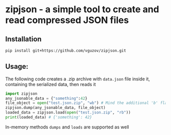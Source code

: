 # zipjson - a simple tool to create and read compressed JSON files

## Installation
```bash
pip install git+https://github.com/vguzov/zipjson.git
```

## Usage:
The following code creates a .zip archive with `data.json` file inside it, containing the serialized data, then reads it
```python
import zipjson
any_jsonable_data = {"something":42}
file_object = open("test.json.zip", "wb") # Mind the additional 'b' flag
zipjson.dump(any_jsonable_data, file_object)
loaded_data = zipjson.load(open("test.json.zip", "rb"))
print(loaded_data) # {'something': 42}
```

In-memory methods `dumps` and `loads` are supported as well
